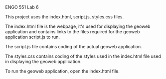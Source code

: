 ENGO 551 Lab 6 

This project uses the index.html, script.js, styles.css files.

The index.html file is the webpage, it's used for displaying the geoweb application and contains links to the files required for the geoweb application script.js to run. 

The script.js file contains coding of the actual geoweb application. 

The styles.css contains coding of the styles used in the index.html file used in displaying the geoweb application. 

To run the geoweb application, open the index.html file.
 

